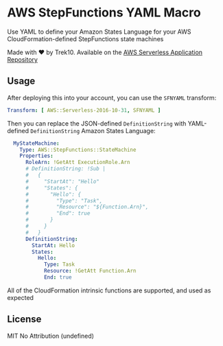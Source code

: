 # AWS StepFunctions YAML Macro

Use YAML to define your Amazon States Language for your AWS CloudFormation-defined StepFunctions state machines

Made with ❤️ by Trek10. Available on the [AWS Serverless Application Repository](https://aws.amazon.com/serverless)

## Usage

After deploying this into your account, you can use the `SFNYAML` transform:

```yml
Transform: [ AWS::Serverless-2016-10-31, SFNYAML ]
```

Then you can replace the JSON-defined `DefinitionString` with YAML-defined `DefinitionString` Amazon States Language:

```yml
  MyStateMachine:
    Type: AWS::StepFunctions::StateMachine
    Properties:
      RoleArn: !GetAtt ExecutionRole.Arn
      # DefinitionString: !Sub |
      #   {
      #     "StartAt": "Hello"
      #     "States": {
      #       "Hello": {
      #         "Type": "Task",
      #         "Resource": "${Function.Arn}",
      #         "End": true
      #       }
      #     }
      #   }
      DefinitionString:
        StartAt: Hello
        States:
          Hello:
            Type: Task
            Resource: !GetAtt Function.Arn
            End: true
```

All of the CloudFormation intrinsic functions are supported, and used as expected

## License

MIT No Attribution (undefined)
